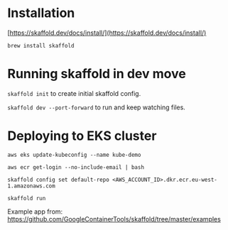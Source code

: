 # Installation

[https://skaffold.dev/docs/install/](https://skaffold.dev/docs/install/)

`brew install skaffold`

# Running skaffold in dev move

`skaffold init` to create initial skaffold config.

`skaffold dev --port-forward` to run and keep watching files.

# Deploying to EKS cluster

`aws eks update-kubeconfig --name kube-demo`

`aws ecr get-login --no-include-email | bash`

`skaffold config set default-repo <AWS_ACCOUNT_ID>.dkr.ecr.eu-west-1.amazonaws.com`

`skaffold run`


Example app from: https://github.com/GoogleContainerTools/skaffold/tree/master/examples
